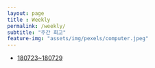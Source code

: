 ```yaml
---
layout: page
title : Weekly 
permalink: /weekly/
subtitle: "주간 회고" 
feature-img: "assets/img/pexels/computer.jpeg"
---
```


* [180723~180729](https://yunjey0.github.io/weekly/180723~180729.html)
